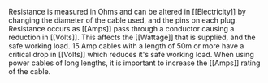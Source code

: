 Resistance is measured in Ohms and can be altered in [[Electricity]] by changing the diameter of the cable used, and the pins on each plug. Resistance occurs as [[Amps]] pass through a conductor causing a reduction in [[Volts]]. This affects the [[Wattage]] that is supplied, and the safe working load. 15 Amp cables with a length of 50m or more have a critical drop in [[Volts]] which reduces it's safe working load. When using power cables of long lengths, it is important to increase the [[Amps]] rating of the cable.   